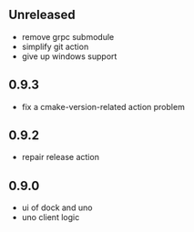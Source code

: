 ## Unreleased
- remove grpc submodule
- simplify git action
- give up windows support

## 0.9.3
- fix a cmake-version-related action problem
## 0.9.2
- repair release action
## 0.9.0
- ui of dock and uno
- uno client logic